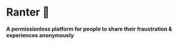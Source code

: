 # Ranter 🌿

**A permissionless platform for people to share their fraustration & experiences anonymously**

